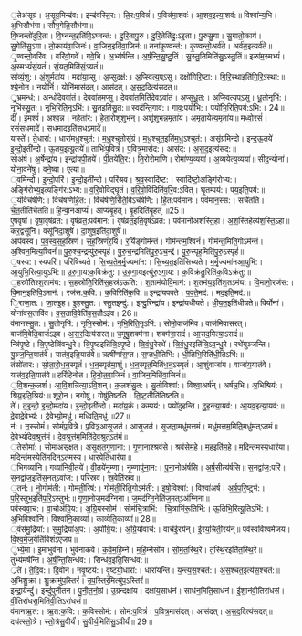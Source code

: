 

  
॒तेअ॑सृग्रं। अ॒सृ॒ग्र॒मिन्द॑व:। इन्द॑वस्ति॒र:। ति॒र:प॒वित्रं॑। प॒वित्र॑मा॒शवः॑। आ॒शव॒इत्या॒शव॑:॥ विश्वा॑न्य॒भि। अ॒भिसौभ॑गा। सौभ॒गेति॒सौभ॑गा॥  
वि॒घ्नन्तो॑दुरि॒ता। वि॒घ्नन्त॒इति॑वि॒ऽघ्नन्त॑:। दु॒रि॒तापु॒रु। दु॒रि॒तेति॑दु॒:ऽइ॒ता। पु॒रुसु॒गा। सु॒गातो॒काय॑। सु॒गेति॑सु॒ऽगा। तो॒काय॑वा॒जिनः॑। वा॒जिन॒इति॑वा॒जिन॑:॥ तना॑कृ॒ण्वन्त॑:। कृ॒ण्वन्तो॒अर्व॑ते। अर्व॑त॒इत्यर्व॑ते॥  
ृ॒ण्वन्तो॒वरि॑व:। वरि॑वो॒गवे॑। गवे॒भि। अ॒भ्य॑र्षन्ति। अ॒र्ष॒न्ति॒सु॒ष्टु॒तिं। सु॒स्तु॒तिमिति॑सु॒ऽस्तु॒तिं॥ इळा॑म॒स्मभ्यं॑। अ॒स्मभ्यं॑सं॒यतं॑। सं॒यत॒मिति॑सं॒ऽयतं॑॥  
सा॑व्यं॒शु:। अं॒शुर्मदा॑य। मदा॑या॒प्सु। अ॒प्सुदक्ष॑:। अ॒प्स्वित्य॒प्ऽसु। दक्षो॑गिरि॒ष्टा:। गि॒रि॒स्थाइति॑गि॒रि॒ऽस्था:॥ श्ये॒नोन। नयोनिं॑। योनि॑मास॑दत्। आस॑दत्। अ॒स॒द॒दित्य॑सदत्॥  
ु॒भ्रमन्ध॑:। अन्धो॑दे॒ववा॑तं। दे॒ववा॑तम॒प्सु। दे॒ववा॑त॒मिति॑दे॒वऽवा॑तं। अ॒प्सुधू॒त:। अ॒प्स्वित्य॒प्ऽसु। धू॒तोनृभि॑:। नृभि॑स्सु॒त:। नृभि॒रिति॒नृऽभि॑:। सु॒तइति॑सु॒त:॥ स्वद॑न्ति॒गाव॑:। गाव॒:पयो॑भि:। पयो॑भि॒रिति॒पय॑:ऽभि:। 24॥  
दीं॑। ई॒मश्वं॑। अश्व॒न्न। नहेता॑र:। हे॒ता॒रोशू॑शुभन्। अशू॑शुभन्न॒मृता॑य। अ॒मृता॒येत्य॒मृता॑य॥ मध्वो॒रसं॑। रसं॑सध॒मादे॑। स॒ध॒माद॒इति॑स॒ध॒ऽमादे॑॥  
यास्ते॑। ते॒धारा॑:। धारा॑मधु॒श्चुत॑:। म॒धु॒श्चुतोसृ॑ग्रं। म॒धु॒श्चुत॒इति॑म॒धु॒ऽश्चुत॑:। असृ॑ग्रमिन्दो। इ॒न्द॒ऊ॒तये॑। इ॒न्दो॒इती॑न्दो। ऊ॒तय॒इत्यू॒तये॑॥ ताभिः॑प॒वित्रं॑। प॒वित्र॒मास॑द:। आस॑द:। अ॒स॒द॒इत्य॑सद:॥  
सोअ॑र्ष। अ॒र्षेन्द्रा॑य। इन्द्रा॑यपी॒तये॑। पी॒तये॑ति॒र:। ति॒रोरोमा॑णि। रोमा॑ण्य॒व्यया॑। अ॒व्ययेत्य॒व्यया॑॥ सीद॒न्योना॑। योना॒वने॑षु। वने॒ष्वा। एत्या॥  
्वमि॑न्दो। इ॒न्दो॒परि॑। इ॒न्दो॒इती॑न्दो। परि॑श्रव। श्र॒व॒स्वादि॑ष्ट:। स्वादि॑ष्टो॒अङ्गि॑रोभ्य:। अङ्गि॑रोभ्य॒इत्यङ्गि॑र:ऽभ्य:॥ व॒रि॒वोविद्घृ॒तं। व॒रि॒वो॒विदिति॑व॒रि॒व:ऽवित्। घृ॒तम्पय॑:। पय॒इति॒पय॑:॥  
॒यंविच॑र्षणि:। विच॑षणिर्हि॒त:। विच॑र्षणि॒रिति॒विऽच॑र्षणि:। हि॒त:पव॑मानः। पव॑मान॒स्स:। सचे॑तति। चे॒त॒तीति॑चेतति॥ हि॒न्वा॒नआप्यं॑। आप्यं॑बृ॒हत्। बृ॒हदिति॑बृ॒हत् ॥25॥  
ए॒षवृषा॑। वृषा॒वृष॑व्रत:। वृष॑व्रत॒:पव॑मान:। वृष॑व्रत॒इति॒वृष॑ऽव्रत:। पव॑मानोअशस्ति॒हा। अ॒श॒स्तिहेत्य॑श॒स्ति॒ऽहा॥ कर॒द्वसू॑नि। वसू॑निदा॒शुषे॑। दा॒शुष॒इति॑दा॒शुषे॑॥  
आप॑वस्व। प॒व॒स्व॒स॒ह॒स्रिणं॑। स॒ह॒स्रिणं॑र॒यिं। र॒र्यिङ्गोम॑न्तं। गोम॑न्तम॒श्विनं॑। गोम॑न्त॒मिति॒गोऽम॑न्तं। अ॒श्विन॒मित्य॒श्विनं॑॥ पु॒रु॒श्च॒न्द्रम्पु॑रु॒स्पृहं॑। पु॒रु॒च॒न्द्रमिति॑पु॒रु॒ऽच॒न्द्रं। पु॒रु॒स्पृह॒मिति॑पु॒रु॒ऽस्पृहं॑॥  
॒षस्य:। स्यपरि॑। परि॑षिच्यते। सि॒च्य॒ते॒म॒र्मृ॒ज्यमा॑न:। सि॒च्य॒त॒इति॑सिच्यते। म॒र्मृ॒ज्यमा॑नआ॒युभि॑:। आ॒युभि॒रित्या॒युऽभि॑:॥ उ॒रु॒गा॒य:क॒विक्र॑तु:। उ॒रु॒गा॒यइत्यु॑रु॒ऽगा॒य:। क॒विक्र॑तु॒रिति॑क॒विऽक्र॑तु:॥  
॒हस्रो॑तिश्श॒ताम॑घ:। स॒हस्रो॑ति॒रिति॑स॒हस्र॑ऽऊति:। श॒ताम॑घोवि॒मान॑:। श॒तम॑घ॒इति॑श॒तऽम॑घ:। वि॒मानो॒रज॑स:। वि॒मान॒इति॑वि॒ऽमान॑:। रज॑स:क॒वि:। क॒विरिति॑क॒वि:॥ इन्द्रा॑यपवते। प॒व॒ते॒मद॑:। मद॒इति॒मद॑:॥  
ि॒राजा॒त:। जा॒तइ॒ह। इ॒हस्तु॒त:। स्तु॒तइन्दु॑:। इन्दु॒रिन्द्रा॑य। इन्द्रा॑यधीयते। धी॒य॒त॒इति॑धीयते॥ विर्योना॑। योना॑वस॒तावि॑व। व॒स॒तावि॒वेति॑व॒स॒तौऽइ॑व। 26॥  
व॑मानस्सु॒त:। सु॒तोनृभि॑:। नृभि॒स्सोम॑:। नृभि॒रिति॒नृऽभि॑:। सोमो॒वाज॑मिव। वाज॑मिवासरत्। वाज॑मि॒वेति॒वाजं॑ऽइव। अ॒स॒र॒दित्य॑सरत्॥ च॒मूषु॒शक्म॑ना। शक्म॑ना॒सदं॑। आ॒सद॒मित्या॒ऽसदं॑॥  
न्त्रि॑पृ॒ष्टे। त्रि॒पृ॒ष्टेत्रि॑वन्धु॒रे। त्रि॒पृ॒ष्टइति॑त्रि॒ऽपृ॒ष्टे। त्रि॒वं॒धु॒रेरथे॑। त्रि॒वं॒धु॒रइति॑त्रि॒ऽव॒न्धु॒रे। रथे॑युञ्जन्ति। यु॒ञ्ज॒न्ति॒यात॑वे। यात॑व॒इति॒यात॑वे॥ ऋषी॑णांस॒प्त। स॒प्तधी॒तिभि॑:। धी॒तिभि॒रिति॑धी॒तिऽभि॑:॥  
तंसो॑तार:। सो॒ता॒रो॒ध॒न॒स्पृतं॑। ध॒न॒स्पृत॑मा॒शुं। ध॒न॒स्पृत॒मिति॑ध॒न॒ऽस्पृतं॑। आ॒शुंवाजा॑य। वाजा॑य॒यात॑वे। यात॑व॒इति॒यात॑वे॥ हरिं॑हिनोत। हि॒नो॒त॒वा॒जिनं॑। वा॒जिन॒मिति॑वा॒जिनं॑॥  
॒वि॒शन्क॒लशं॑। आ॒वि॒शन्नित्या॒ऽवि॒शन्। क॒लशं॑सु॒त:। सु॒तोविश्वा॑:। विश्वा॒अर्ष॑न्। अर्ष॑न्न॒भि। अ॒भिश्रिय॑:। श्रिय॒इति॒श्रिय॑:॥ शूरो॒न। नगोषु॑। गोषु॑तिष्टति। ति॒ष्ट॒तीति॑तिष्टति॥  
ते॑। त॒इ॒न्दो॒ इ॒न्दो॒मदा॑य। इ॒न्दो॒इती॑न्दो। मदा॑य॒कं। कम्पय॑:। पयो॑दुहन्ति। दु॒ह॒न्त्या॒यव॑:। आ॒यव॒इत्या॒यव॑:॥ दे॒वादे॒वेभ्य॑:। दे॒वेभ्यो॒मधु॑। मध्विति॒मधु॑ ॥27॥  
न॑:। न॒स्सोमं॑। सोमं॑प॒वित्रे॑। प॒वित्र॒आसृ॒जत॑। आसृ॒जत॑। सृ॒जता॒मधु॑मत्तमं। मधु॑मत्तम॒मिति॒मधु॑मत्ऽतमं॥ दे॒वेभ्यो॑देव॒श्रुत्त॑मं। दे॒व॒श्रुत्त॑म॒मिति॑दे॒व॒श्रुत्ऽत॑मं॥  
॒तेसोमा॑:। सोमा॑असृक्षत। अ॒सृ॒क्ष॒त॒गृ॒णा॒ना:। गृ॒णा॒नाश्श्रव॑से। श्रव॑सेम॒हे। म॒हइति॑म॒हे॥ म॒दिन्त॑मस्य॒धार॑या। म॒दिन्त॑म॒स्येति॑म॒दिन्ऽत॑मस्य। धार॒येति॒धार॑या॥  
॒भिगव्या॑नि। गव्या॑निवी॒तये॑। वी॒तये॑नृ॒म्णा। नृ॒म्णापु॑ना॒न:। पु॒ना॒नोअ॑र्षसि। अ॒र्ष॒सीत्य॑र्षसि॥ स॒नद्वा॑ज॒:परि॑। स॒नद्वा॑ज॒इति॑स॒नत्ऽवा॑ज:। परि॑स्रव। स्र॒वेति॑स्रव॥  
॒तन॑:। नो॒गोम॑ती:। गोम॑ती॒रिष॑:। गोम॑ती॒रिति॒गोऽम॑ती:। इषो॒विश्वा॑:। विश्वा॑अर्ष। अ॒र्ष॒प॒रि॒ष्टुभ॑:। प॒रि॒स्तुभ॒इति॑प॒रि॒ऽस्तुभ॑:॥ गृ॒णा॒नोज॒मद॑ग्निना। ज॒मद॑ग्नि॒नेति॑ज॒मत्ऽअ॑ग्निना॥  
पव॑स्ववा॒च:। वा॒चोअ॑ग्रि॒य:। अ॒ग्रि॒यस्सोम॑। सोम॑चि॒त्राभि॑:। चि॒त्राभि॑रू॒तिभि॑:। ऊ॒तिभि॒रित्यू॒तिऽभि॑:॥ अ॒भिविश्वा॑नि। विश्वा॑नि॒काव्या॑। काव्येति॒काव्या॑॥ 28॥  
्वंस॑मु॒द्रिया॑:। स॒मु॒द्रिया॑अ॒प:। अ॒पो॑ग्रि॒य:। अ॒ग्रि॒योवाच॑:। वाच॑ई॒रय॑न्। ई॒रय॒न्निती॒रय॑न्॥ पव॑स्वविश्वमेजय। वि॒श्व॒मे॒ज॒येति॑विशंऽएजय॥  
ुभ्ये॒मा। इ॒माभुव॑ना। भुव॑नाकवे। क॒वे॒म॒हि॒म्ने। म॒हि॒म्नेसो॑म। सो॒म॒त॒स्थि॒रे। त॒स्थि॒रइति॑त॒स्थि॒रे॥ तुभ्य॑मर्षन्ति। अ॒र्ष॒न्ति॒सिन्ध॑व:। सिन्ध॑व॒इति॒सिन्ध॑व:॥  
्रते॑। ते॒दि॒व:। दि॒वोन। नवृ॒ष्टय॑:। वृ॒ष्टयो॒धारा॑:। धारा॑यन्ति। य॒न्त्य॒स॒श्चत॑:। अ॒स॒श्चत॒इत्य॑स॒श्चत॑:॥ अ॒भिशु॒क्रां। शु॒क्रामु॑प॒स्तिरं॑। उ॒प॒स्तिर॒मित्यु॑प॒ऽस्तिरं॑॥  
इन्द्रा॒येन्दुं॑। इन्दुं॑पुनीतन। पु॒नी॒त॒नो॒ग्रं। उ॒ग्रन्दक्षा॑य। दक्षा॑य॒साध॑नं। साध॑न॒मिति॒साध॑नं॥ ई॒शा॒नंवी॒तिरा॑धसं। वी॒तिरा॑धस॒मिति॑वी॒तिऽरा॑धसं॥  
व॑मानऋ॒त:। ऋ॒त:क॒वि:। क॒विस्सोम॑:। सोम॑:प॒वित्रं॑। प॒वित्र॒मास॑दत्। आस॑दत्। अ॒स॒द॒दित्य॑सदत्॥ दध॑त्स्तो॒त्रे। स्तो॒त्रेसु॒वीर्यं॑। सु॒वीर्य॒मिति॑सु॒ऽवीर्यं॑॥ 29॥  
